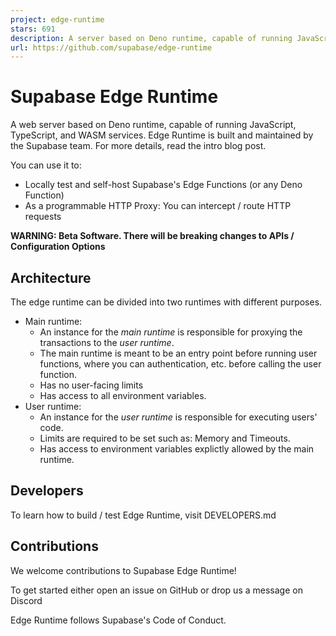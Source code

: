 ```yaml
---
project: edge-runtime
stars: 691
description: A server based on Deno runtime, capable of running JavaScript, TypeScript, and WASM services.
url: https://github.com/supabase/edge-runtime
---
```


Supabase Edge Runtime
=====================

A web server based on Deno runtime, capable of running JavaScript, TypeScript, and WASM services. Edge Runtime is built and maintained by the Supabase team. For more details, read the intro blog post.

You can use it to:

-   Locally test and self-host Supabase's Edge Functions (or any Deno Function)
-   As a programmable HTTP Proxy: You can intercept / route HTTP requests

**WARNING: Beta Software. There will be breaking changes to APIs / Configuration Options**

Architecture
------------

The edge runtime can be divided into two runtimes with different purposes.

-   Main runtime:
    -   An instance for the _main runtime_ is responsible for proxying the transactions to the _user runtime_.
    -   The main runtime is meant to be an entry point before running user functions, where you can authentication, etc. before calling the user function.
    -   Has no user-facing limits
    -   Has access to all environment variables.
-   User runtime:
    -   An instance for the _user runtime_ is responsible for executing users' code.
    -   Limits are required to be set such as: Memory and Timeouts.
    -   Has access to environment variables explictly allowed by the main runtime.

Developers
----------

To learn how to build / test Edge Runtime, visit DEVELOPERS.md

Contributions
-------------

We welcome contributions to Supabase Edge Runtime!

To get started either open an issue on GitHub or drop us a message on Discord

Edge Runtime follows Supabase's Code of Conduct.

